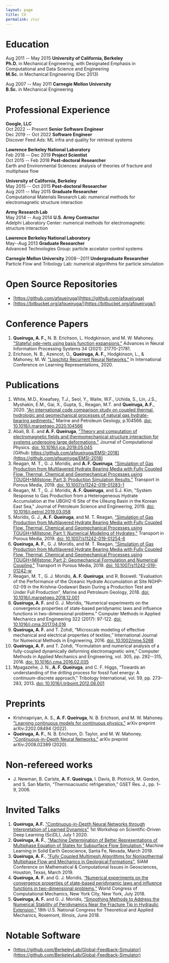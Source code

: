 ```yaml
---
layout: page
title: CV
permalink: /cv/
---
```



#  Education

Aug 2011 -- May 2015 **University of California, Berkeley**  
**Ph.D.** in Mechanical Engineering, with
Designated Emphasis in Computational and Data Science and Engineering  
**M.Sc.** in Mechanical Engineering (Dec 2013)  

<!-- Dissertation: *Microscale Simulation of the Mechanical and 
Electromagnetic Behavior of Textiles*   -->

Aug 2007 -- May 2011 **Carnegie Mellon University**  
**B.Sc.** in Mechanical Engineering

# Professional Experience

**Google, LLC**  
Oct 2022 -- Present **Senior Software Engineer**  
Dec 2019 -- Oct 2022 **Software Engineer**  
Discover Feed Ads: ML infra and quality for retrieval systems  

**Lawrence Berkeley National Laboratory**  
Feb 2018 -- Dec 2019 **Project Scientist**  
Oct 2015 -- Feb 2018 **Post-doctoral Researcher**  
Earth and Environmental Sciences: analysis of theories of fracture and multiphase flow  

**University of California, Berkeley**  
May 2015 -- Oct 2015 **Post-doctoral Researcher**  
Aug 2011 -- May 2015 **Graduate Researcher**  
Computational Materials Research Lab: numerical methods for electromagnetic structure interaction  

**Army Research Lab**  
May 2014 -- Aug 2014 **U.S. Army Contractor**  
Adelphi Laboratory Center: numerical methods for electromagnetic structure interaction  

**Lawrence Berkeley National Laboratory**  
May--Aug 2013 **Graduate Researcher**  
Advanced Technologies Group: particle accelator control systems

**Carnegie Mellon University**
2008--2011 **Undergraduate Researcher**
Particle Flow and Tribology Lab: numerical algorithms for particle simulation    


# Open Source Repositories

- [https://github.com/afqueiruga](https://github.com/afqueiruga)
- [https://bitbucket.org/afqueiruga/](https://bitbucket.org/afqueiruga/)

# Conference Papers

1. **Queiruga, A. F.,** N. B. Erichson, L. Hodgkinson, and M. W. Mahoney. ["Stateful ode-nets using basis function expansions."](https://arxiv.org/abs/2106.10820) Advances in Neural Information Processing Systems 34 (2021): 21770-21781.
2. Erichson, N. B., Azencot, O., **Queiruga, A. F.,** Hodgkinson, L., & Mahoney, M. W. ["Lipschitz Recurrent Neural Networks."](https://arxiv.org/abs/2006.12070) In International Conference on Learning Representations, 2020.


# Publications

1. White, M.D., Kneafsey, T.J., Seol, Y., Waite, W.F., Uchida, S., Lin, J.S., Myshakin, E.M., Gai, X., Gupta, S., Reagan, M.T. and **Queiruga, A.F.**, 2020. ["An international code comparison study on coupled thermal, hydrologic and geomechanical processes of natural gas hydrate-bearing sediments."](https://doi.org/10.1016/j.marpetgeo.2020.104566) Marine and Petroleum Geology, p.104566. [doi: 10.1016/j.marpetgeo.2020.104566](https://doi.org/10.1016/j.marpetgeo.2020.104566)
1. Abali, B. E. and **A. F. Queiruga**, ["Theory and computation of
   electromagnetic fields and thermomechanical structure interaction
   for systems undergoing large deformations,"](https://arxiv.org/abs/1803.10551) Journal of Computational Physics. 
[doi: 10.1016/j.jcp.2019.05.045](https://doi.org/10.1016/j.jcp.2019.05.045)  
   [Github: https://github.com/afqueiruga/EMSI-2018](https://github.com/afqueiruga/EMSI-2018)
1. Reagan, M. T., G. J. Moridis, and **A. F. Queiruga**, ["Simulation
   of Gas Production from Multilayered Hydrate Bearing Media with
   Fully Coupled Flow, Thermal, Chemical and Geomechanical Processes
   using TOUGH+Millstone: Part 3: Production Simulation Results,"](https://rdcu.be/bUmXo) Transport in Porous Media, 2019. [doi: 10.1007/s11242-019-01283-1](https://doi.org/10.1007/s11242-019-01283-1)
1. Reagan, M. T., G. J. Moridis, **A. F. Queiruga**, and S.J. Kim,
   "System Response to Gas Production from a Heterogeneous Hydrate
   Accumulation at the UBGH2-6 Site of the Ulleung Basin in the Korean
   East Sea," Journal of Petroleum Science and Engineering, 2019. [doi: 10.1016/j.petrol.2019.03.058](https://doi.org/10.1016/j.petrol.2019.03.058)
1. Moridis, G. J., **A. F. Queiruga**, and M. T. Reagan,
   ["Simulation of Gas Production from Multilayered Hydrate Bearing Media with Fully Coupled Flow, Thermal, Chemical and Geomechanical Processes using TOUGH+Millstone: Part 1: Numerical Modeling of Hydrates,"](https://rdcu.be/bpHal)
   Transport in Porous Media, 2019. [doi: 10.1007/s11242-019-01254-6](https://doi.org/10.1007/s11242-019-01254-6)
1. **Queiruga, A. F.**, G. J. Moridis, and M. T. Reagan, ["Simulation of Gas Production from Multilayered Hydrate Bearing Media with Fully Coupled Flow, Thermal, Chemical and Geomechanical Processes using TOUGH+Millstone: Part 2: Geomechanical Formulation and Numerical Coupling,"](https://rdcu.be/bnCEb) Transport in Porous Media, 2019. [doi: 10.1007/s11242-019-01242-w](https://doi.org/10.1007/s11242-019-01242-w)
1. Reagan, M. T., G. J. Moridis, **A. F. Queiruga**, and
   R. Boswell. "Evaluation of the Performance of the Oceanic Hydrate
   Accumulation at Site NGHP-02-09 in the Krishna-Godawari Basin
   During a Production Test and Under Full Production", Marine and
   Petroleum Geology, 2018. [doi: 10.1016/j.marpetgeo.2018.12.001](https://doi.org/10.1016/j.marpetgeo.2018.12.001)
1. **Queiruga, A. F.** and G. J. Moridis, "Numerical experiments on 
  the convergence properties of state-based peridynamic laws and 
  influence functions in two-dimensional problems." Computer 
  Methods in Applied Mechanics and Engineering 322 (2017): 
  97-122. [doi: 10.1016/j.cma.2017.04.016](https://doi.org/10.1016/j.cma.2017.04.016) 
1. **Queiruga, A. F.** and T. Zohdi, “Microscale modeling of effective 
  mechanical and electrical properties of textiles,” 
  International Journal for Numerical Methods in Engineering, 2016.
  [doi: 10.1002/nme.5268](https://doi.org/10.1002/nme.5268)
1. **Queiruga, A. F.** and T. Zohdi, “Formulation and numerical 
  analysis of a fully-coupled dynamically deforming 
  electromagnetic wire,” Computer Methods in Applied Mechanics 
  and Engineering, vol. 305, pp. 292--315, 2016. [doi: 10.1016/j.cma.2016.02.035](https://doi.org/10.1016/j.cma.2016.02.035)
1. Mpagazehe, J. N., **A. F. Queiruga**, and C. F. Higgs, “Towards an 
  understanding of the drilling process for fossil fuel energy: A 
  continuum-discrete approach,” Tribology International, vol. 59, 
  pp. 273–283, 2013. [doi: 10.1016/j.triboint.2012.08.001](https://doi.org/10.1016/j.triboint.2012.08.001)

# Preprints

- Krishnapriyan, A. S., **A. F. Queiruga**, N. B. Erichson, and M. W. Mahoney. ["Learning continuous models for continuous physics."](https://arxiv.org/abs/2202.08494) arXiv preprint arXiv:2202.08494 (2022).
- **Queiruga, A. F.**, N. B. Erichson, D. Taylor, and M. W. Mahoney. ["Continuous-in-Depth Neural Networks."](https://res.arxiv.org/abs/2008.02389) arXiv preprint arXiv:2008.02389 (2020).

# Non-refereed works

- J. Newman, B. Cariste, **A. F. Queiruga**, I. Davis, B. Plotnick, M. 
  Gordon, and S. San Martín, “Thermoacoustic refrigeration,” GSET 
  Res. J., pp. 1–9, 2006.

# Invited Talks

1. **Queiruga, A.F.** ["Continuous-in-Depth Neural Networks through Interpretation of Learned Dynamics"](https://www.youtube.com/watch?v=_aX3T1Smg54) 1st Workshop on Scientific-Driven Deep Learning (SciDL), July 1 2020.
1. **Queiruga, A. F.**, ["Machine Determination of Better
   Representations of Multiphase Equation of States for Subsurface
   Flow Simulation,"](https://www.ocf.berkeley.edu/~afq/present/SantaFe2019/)
   Machine Learning in Solid Earth Geoscience, Santa Fe, Nevada,
   March 2019.
1. **Queiruga, A. F.**, ["Fully Coupled Multimesh Algorithms for
   Nonisothermal Multiphase Flow and Mechanics in Geological
   Formations"](https://www.ocf.berkeley.edu/~afq/present/Siam2019/), SIAM Conference on Mathematical &
   Computational Issues in Geosciences, Houston, Texas, March 2019.
1. **Queiruga, A. F.** and G. J. Moridis, [“Numerical experiments on 
  the convergence properties of state-based peridynamic laws and 
  influence functions in two-dimensional problems,”](https://www.ocf.berkeley.edu/~afq/present/Peridynamics/wccm_inline.html) World 
  Congress of Computational Mechanics, New York City, New York, 
  July 2018.
1. **Queiruga, A. F.** and G. J. Moridis, [“Smoothing Methods to
   Address the Numerical Stability of Peridynamics Near the Fracture
   Tip in Hydraulic Extension,"](https://www.ocf.berkeley.edu/~afq/present/Peridynamics/usnctam_inline.html) 18th U.S. National Congress for
   Theoretical and Applied Mechanics, Rosemont, Illinois, June 2018.

# Notable Software

- [https://github.com/BerkeleyLab/Global-Feedback-Simulator](https://github.com/BerkeleyLab/Global-Feedback-Simulator)
